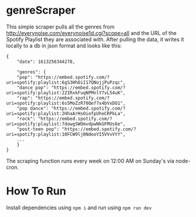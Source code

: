 # genreScraper

This simple scraper pulls all the genres from http://everynoise.com/everynoise1d.cgi?scope=all and the URL of the Spotify Playlist they are associated with.  After pulling the data, it writes it locally to a db in json format and looks like this:
```
{
    "date": 1613256344278,
    
    "genres": {
    "pop": "https://embed.spotify.com/?uri=spotify:playlist:6gS3HhOiI17QNojjPuPzqc",
    "dance pop": "https://embed.spotify.com/?uri=spotify:playlist:2ZIRxkFuqNPMnlY7vL54uK",
    "rap": "https://embed.spotify.com/?uri=spotify:playlist:6s5MoZzR70Qef7x4bVxDO1",
    "pop dance": "https://embed.spotify.com/?uri=spotify:playlist:2HhaArHsOiofpUheCRPkLa",
    "rock": "https://embed.spotify.com/?uri=spotify:playlist:7dowgSWOmvdpwNkGFMUs6e",
    "post-teen pop": "https://embed.spotify.com/?uri=spotify:playlist:10FCW9lj0NdeoYI5VVvVtY",
    ...
    }
}
```

The scraping function runs every week on 12:00 AM on Sunday's via node-cron.


# How To Run 
Install dependencies using ```npm i``` and run using ```npm run dev```
